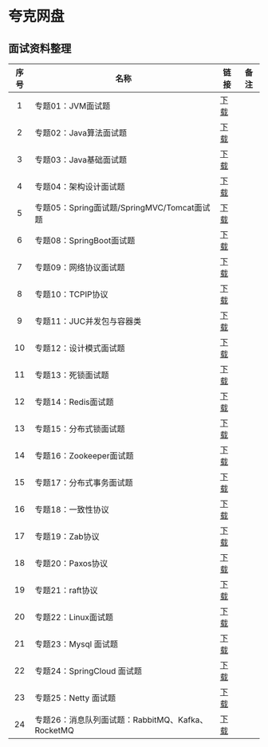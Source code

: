 # 夸克网盘
## 面试资料整理

|序号 | 名称 | 链接 |备注|
|:----:| ---- | ---- | ---- | 
|1|专题01：JVM面试题|[下载](https://pan.quark.cn/s/c1a8f8a6b0ef)|
|2|专题02：Java算法面试题|[下载](https://pan.quark.cn/s/dd83086c7a9c)|
|3|专题03：Java基础面试题|[下载](https://pan.quark.cn/s/c41bb40dab97)|
|4|专题04：架构设计面试题|[下载](https://pan.quark.cn/s/288d93fb11a9)|
|5|专题05：Spring面试题/SpringMVC/Tomcat面试题|[下载](https://pan.quark.cn/s/616d9b2e86d2)|
|6|专题08：SpringBoot面试题|[下载](https://pan.quark.cn/s/97e710cd2a30)|
|7|专题09：网络协议面试题|[下载](https://pan.quark.cn/s/275c165ea3a4)|
|8|专题10：TCPIP协议|[下载](https://pan.quark.cn/s/5ee450d362ae)|
|9|专题11：JUC并发包与容器类|[下载](https://pan.quark.cn/s/2e993f0320e8)|
|10|专题12：设计模式面试题|[下载](https://pan.quark.cn/s/c5f3aad5c9ee)|
|11|专题13：死锁面试题|[下载](https://pan.quark.cn/s/0bb883fcfd41)|
|12|专题14：Redis面试题|[下载](https://pan.quark.cn/s/d7f996c54ae8)|
|13|专题15：分布式锁面试题|[下载](https://pan.quark.cn/s/94ce6c278ce3)|
|14|专题16：Zookeeper面试题|[下载](https://pan.quark.cn/s/eb2366bebd4b)|
|15|专题17：分布式事务面试题|[下载](https://pan.quark.cn/s/e12cba47a51a)|
|16|专题18：一致性协议|[下载](https://pan.quark.cn/s/29d4af361eb3)|
|17|专题19：Zab协议|[下载](https://pan.quark.cn/s/129f1d9406af)|
|18|专题20：Paxos协议|[下载](https://pan.quark.cn/s/dfa07599b3e6)|
|19|专题21：raft协议|[下载](https://pan.quark.cn/s/a12dec21b381)|
|20|专题22：Linux面试题|[下载](https://pan.quark.cn/s/8418d925dda1)|
|21|专题23：Mysql 面试题|[下载](https://pan.quark.cn/s/f417e646cee6)|
|22|专题24：SpringCloud 面试题|[下载](https://pan.quark.cn/s/72d00d3a928b)|
|23|专题25：Netty 面试题 |[下载](https://pan.quark.cn/s/80cbc7c26a79)|
|24|专题26：消息队列面试题：RabbitMQ、Kafka、RocketMQ|[下载](https://pan.quark.cn/s/c2827aad6aa2)|
